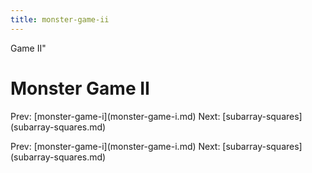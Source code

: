 ```yaml
---
title: monster-game-ii
---
```


Game II\"

# Monster Game II

Prev: \[monster-game-i](monster-game-i.md) Next:
\[subarray-squares](subarray-squares.md)

Prev: \[monster-game-i](monster-game-i.md) Next:
\[subarray-squares](subarray-squares.md)
